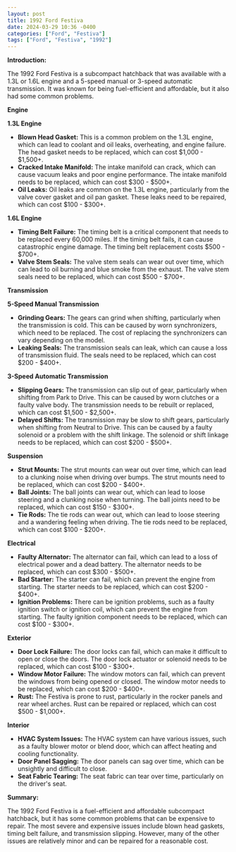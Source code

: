 ```yaml
---
layout: post
title: 1992 Ford Festiva
date: 2024-03-29 10:36 -0400
categories: ["Ford", "Festiva"]
tags: ["Ford", "Festiva", "1992"]
---
```

**Introduction:**

The 1992 Ford Festiva is a subcompact hatchback that was available with a 1.3L or 1.6L engine and a 5-speed manual or 3-speed automatic transmission. It was known for being fuel-efficient and affordable, but it also had some common problems.

**Engine**

**1.3L Engine**

* **Blown Head Gasket:** This is a common problem on the 1.3L engine, which can lead to coolant and oil leaks, overheating, and engine failure. The head gasket needs to be replaced, which can cost $1,000 - $1,500+.
* **Cracked Intake Manifold:** The intake manifold can crack, which can cause vacuum leaks and poor engine performance. The intake manifold needs to be replaced, which can cost $300 - $500+.
* **Oil Leaks:** Oil leaks are common on the 1.3L engine, particularly from the valve cover gasket and oil pan gasket. These leaks need to be repaired, which can cost $100 - $300+.

**1.6L Engine**

* **Timing Belt Failure:** The timing belt is a critical component that needs to be replaced every 60,000 miles. If the timing belt fails, it can cause catastrophic engine damage. The timing belt replacement costs $500 - $700+.
* **Valve Stem Seals:** The valve stem seals can wear out over time, which can lead to oil burning and blue smoke from the exhaust. The valve stem seals need to be replaced, which can cost $500 - $700+.

**Transmission**

**5-Speed Manual Transmission**

* **Grinding Gears:** The gears can grind when shifting, particularly when the transmission is cold. This can be caused by worn synchronizers, which need to be replaced. The cost of replacing the synchronizers can vary depending on the model.
* **Leaking Seals:** The transmission seals can leak, which can cause a loss of transmission fluid. The seals need to be replaced, which can cost $200 - $400+.

**3-Speed Automatic Transmission**

* **Slipping Gears:** The transmission can slip out of gear, particularly when shifting from Park to Drive. This can be caused by worn clutches or a faulty valve body. The transmission needs to be rebuilt or replaced, which can cost $1,500 - $2,500+.
* **Delayed Shifts:** The transmission may be slow to shift gears, particularly when shifting from Neutral to Drive. This can be caused by a faulty solenoid or a problem with the shift linkage. The solenoid or shift linkage needs to be replaced, which can cost $200 - $500+.

**Suspension**

* **Strut Mounts:** The strut mounts can wear out over time, which can lead to a clunking noise when driving over bumps. The strut mounts need to be replaced, which can cost $200 - $400+.
* **Ball Joints:** The ball joints can wear out, which can lead to loose steering and a clunking noise when turning. The ball joints need to be replaced, which can cost $150 - $300+.
* **Tie Rods:** The tie rods can wear out, which can lead to loose steering and a wandering feeling when driving. The tie rods need to be replaced, which can cost $100 - $200+.

**Electrical**

* **Faulty Alternator:** The alternator can fail, which can lead to a loss of electrical power and a dead battery. The alternator needs to be replaced, which can cost $300 - $500+.
* **Bad Starter:** The starter can fail, which can prevent the engine from starting. The starter needs to be replaced, which can cost $200 - $400+.
* **Ignition Problems:** There can be ignition problems, such as a faulty ignition switch or ignition coil, which can prevent the engine from starting. The faulty ignition component needs to be replaced, which can cost $100 - $300+.

**Exterior**

* **Door Lock Failure:** The door locks can fail, which can make it difficult to open or close the doors. The door lock actuator or solenoid needs to be replaced, which can cost $100 - $300+.
* **Window Motor Failure:** The window motors can fail, which can prevent the windows from being opened or closed. The window motor needs to be replaced, which can cost $200 - $400+.
* **Rust:** The Festiva is prone to rust, particularly in the rocker panels and rear wheel arches. Rust can be repaired or replaced, which can cost $500 - $1,000+.

**Interior**

* **HVAC System Issues:** The HVAC system can have various issues, such as a faulty blower motor or blend door, which can affect heating and cooling functionality.
* **Door Panel Sagging:** The door panels can sag over time, which can be unsightly and difficult to close.
* **Seat Fabric Tearing:** The seat fabric can tear over time, particularly on the driver's seat.

**Summary:**

The 1992 Ford Festiva is a fuel-efficient and affordable subcompact hatchback, but it has some common problems that can be expensive to repair. The most severe and expensive issues include blown head gaskets, timing belt failure, and transmission slipping. However, many of the other issues are relatively minor and can be repaired for a reasonable cost.
